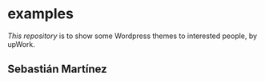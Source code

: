 # examples

*This repository* is to show some Wordpress themes to interested people, by upWork.

## Sebastián Martínez ##

